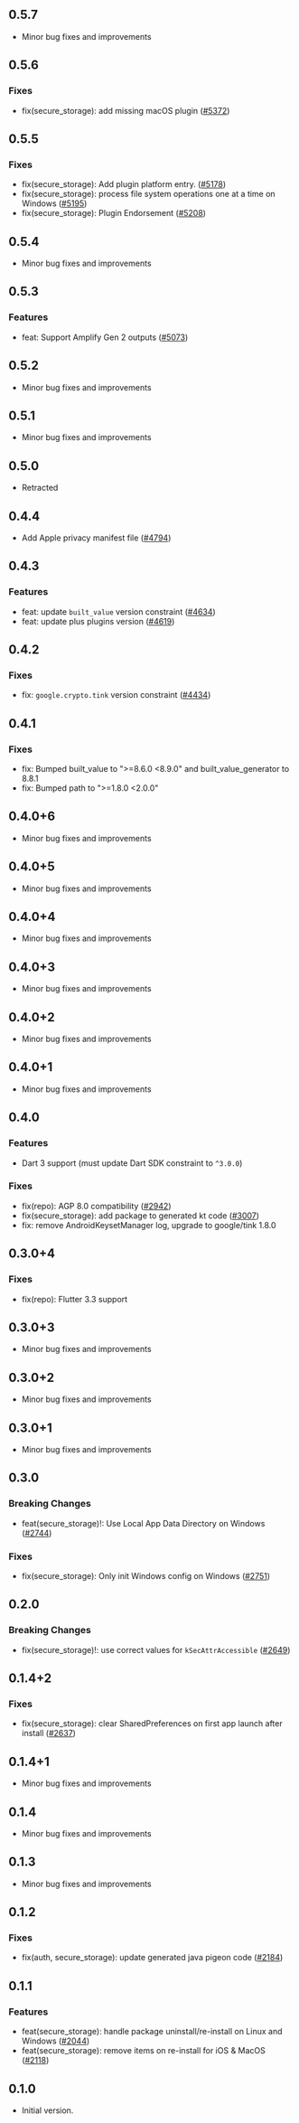 ## 0.5.7

- Minor bug fixes and improvements

## 0.5.6

### Fixes
- fix(secure_storage): add missing macOS plugin ([#5372](https://github.com/aws-amplify/amplify-flutter/pull/5372))

## 0.5.5

### Fixes
- fix(secure_storage): Add plugin platform entry. ([#5178](https://github.com/aws-amplify/amplify-flutter/pull/5178))
- fix(secure_storage): process file system operations one at a time on Windows ([#5195](https://github.com/aws-amplify/amplify-flutter/pull/5195))
- fix(secure_storage): Plugin Endorsement ([#5208](https://github.com/aws-amplify/amplify-flutter/pull/5208))

## 0.5.4

- Minor bug fixes and improvements

## 0.5.3

### Features
- feat: Support Amplify Gen 2 outputs ([#5073](https://github.com/aws-amplify/amplify-flutter/pull/5073))

## 0.5.2

- Minor bug fixes and improvements

## 0.5.1

- Minor bug fixes and improvements

## 0.5.0

- Retracted

## 0.4.4

- Add Apple privacy manifest file ([#4794](https://github.com/aws-amplify/amplify-flutter/pull/4794))

## 0.4.3

### Features
- feat: update `built_value` version constraint ([#4634](https://github.com/aws-amplify/amplify-flutter/pull/4634))
- feat: update plus plugins version ([#4619](https://github.com/aws-amplify/amplify-flutter/pull/4619))

## 0.4.2

### Fixes
- fix: `google.crypto.tink` version constraint ([#4434](https://github.com/aws-amplify/amplify-flutter/pull/4434))

## 0.4.1

### Fixes
- fix: Bumped built_value to ">=8.6.0 <8.9.0" and built_value_generator to 8.8.1
- fix: Bumped path to ">=1.8.0 <2.0.0"

## 0.4.0+6

- Minor bug fixes and improvements

## 0.4.0+5

- Minor bug fixes and improvements

## 0.4.0+4

- Minor bug fixes and improvements

## 0.4.0+3

- Minor bug fixes and improvements

## 0.4.0+2

- Minor bug fixes and improvements

## 0.4.0+1

- Minor bug fixes and improvements

## 0.4.0

### Features
- Dart 3 support (must update Dart SDK constraint to `^3.0.0`)

### Fixes
- fix(repo): AGP 8.0 compatibility ([#2942](https://github.com/aws-amplify/amplify-flutter/pull/2942))
- fix(secure_storage): add package to generated kt code ([#3007](https://github.com/aws-amplify/amplify-flutter/pull/3007))
- fix: remove AndroidKeysetManager log, upgrade to google/tink 1.8.0

## 0.3.0+4

### Fixes
- fix(repo): Flutter 3.3 support

## 0.3.0+3

- Minor bug fixes and improvements

## 0.3.0+2

- Minor bug fixes and improvements

## 0.3.0+1

- Minor bug fixes and improvements

## 0.3.0

### Breaking Changes
- feat(secure_storage)!: Use Local App Data Directory on Windows ([#2744](https://github.com/aws-amplify/amplify-flutter/pull/2744))

### Fixes
- fix(secure_storage): Only init Windows config on Windows ([#2751](https://github.com/aws-amplify/amplify-flutter/pull/2751))

## 0.2.0

### Breaking Changes
- fix(secure_storage)!: use correct values for `kSecAttrAccessible` ([#2649](https://github.com/aws-amplify/amplify-flutter/pull/2649))

## 0.1.4+2

### Fixes
- fix(secure_storage): clear SharedPreferences on first app launch after install ([#2637](https://github.com/aws-amplify/amplify-flutter/pull/2637))

## 0.1.4+1

- Minor bug fixes and improvements

## 0.1.4

- Minor bug fixes and improvements

## 0.1.3

- Minor bug fixes and improvements

## 0.1.2

### Fixes
- fix(auth, secure_storage): update generated java pigeon code ([#2184](https://github.com/aws-amplify/amplify-flutter/pull/2184))

## 0.1.1

### Features
- feat(secure_storage): handle package uninstall/re-install on Linux and Windows ([#2044](https://github.com/aws-amplify/amplify-flutter/pull/2044))
- feat(secure_storage): remove items on re-install for iOS & MacOS ([#2118](https://github.com/aws-amplify/amplify-flutter/pull/2118))

## 0.1.0

- Initial version.
